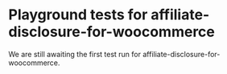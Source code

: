 # Playground tests for affiliate-disclosure-for-woocommerce
We are still awaiting the first test run for affiliate-disclosure-for-woocommerce.
